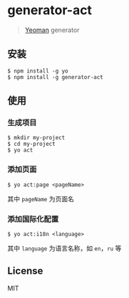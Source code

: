 # generator-act 

> [Yeoman](http://yeoman.io) generator


## 安装

```
$ npm install -g yo
$ npm install -g generator-act
```

## 使用

### 生成项目

```
$ mkdir my-project
$ cd my-project
$ yo act
```

### 添加页面

```
$ yo act:page <pageName>
```

其中 `pageName` 为页面名

### 添加国际化配置

```
$ yo act:i18n <language>
```

其中 `language` 为语言名称，如 `en`，`ru` 等

## License

MIT
